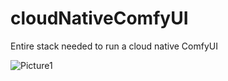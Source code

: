 # cloudNativeComfyUI
Entire stack needed to run a cloud native ComfyUI

![Picture1](https://github.com/cloudNativeComfyUI/cloudNativeComfyUI/assets/10540209/5ae5be89-2fdc-424e-808e-c7a3ed0b4431)
